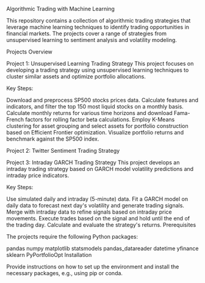 Algorithmic Trading with Machine Learning

This repository contains a collection of algorithmic trading strategies that leverage machine learning techniques to identify trading opportunities in financial markets. The projects cover a range of strategies from unsupervised learning to sentiment analysis and volatility modeling.

Projects Overview

Project 1: Unsupervised Learning Trading Strategy
This project focuses on developing a trading strategy using unsupervised learning techniques to cluster similar assets and optimize portfolio allocations.

Key Steps:

Download and preprocess SP500 stocks prices data.
Calculate features and indicators, and filter the top 150 most liquid stocks on a monthly basis.
Calculate monthly returns for various time horizons and download Fama-French factors for rolling factor beta calculations.
Employ K-Means clustering for asset grouping and select assets for portfolio construction based on Efficient Frontier optimization.
Visualize portfolio returns and benchmark against the SP500 index.

Project 2: Twitter Sentiment Trading Strategy

Project 3: Intraday GARCH Trading Strategy
This project develops an intraday trading strategy based on GARCH model volatility predictions and intraday price indicators.

Key Steps:

Use simulated daily and intraday (5-minute) data.
Fit a GARCH model on daily data to forecast next day's volatility and generate trading signals.
Merge with intraday data to refine signals based on intraday price movements.
Execute trades based on the signal and hold until the end of the trading day.
Calculate and evaluate the strategy's returns.
Prerequisites

The projects require the following Python packages:

pandas
numpy
matplotlib
statsmodels
pandas_datareader
datetime
yfinance
sklearn
PyPortfolioOpt
Installation

Provide instructions on how to set up the environment and install the necessary packages, e.g., using pip or conda.

